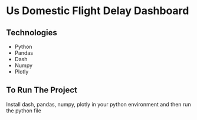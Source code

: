 # Us Domestic Flight Delay Dashboard

## Technologies
- Python
- Pandas
- Dash
- Numpy
- Plotly
## To Run The Project
Install dash, pandas, numpy, plotly in your python environment and then run the python file
